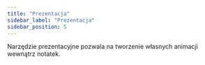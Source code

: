 ```yaml
---
title: "Prezentacja"
sidebar_label: "Prezentacja"
sidebar_position: 5
---
```


Narzędzie prezentacyjne pozwala na tworzenie własnych animacji wewnątrz notatek.
